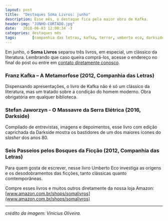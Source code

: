 ```yaml
---
layout: post
title:  "Destaques Soma Livros: junho"
description: Esse mês, o destaque fica pela maior obra de Kafka.
header-img: "JUNHO-CORTADO.jpg"
date:   2018-06-03 12:00:34 -3
categories: destaques mês
tags:       [companhia das letras, kafka, terror, umberto eco, darkside]
---
```





Em junho, o **Soma Livros** separou três livros, em especial, um clássico da literatura.
Lembrando que caso queira comprá-los, acesse o endereço no final do post ou entre em [contato diretamente conosco](mailto:somalivros@gmail.com).


### Franz Kafka – A Metamorfose (2012, Companhia das Letras)

Dispensando apresentações, o livro de Kafka não é só um clássico da literatura, mas um tratado sobre a condição do homem moderno. Obra obrigatória em qualquer biblioteca.

###  Stefan Jaworzyn - O Massavre da Serra Elétrica (2016, Darkside)

Compilado de entrevistas, imagens e depoimentos, esse livro com edição caprichada da Darkside mostra os bastidores de um dos maiores ícones do *slasher* dos anos 80.

### Seis Passeios pelos Bosques da Ficção (2012, Companhia das Letras)

Para quem gosta de escrever, nesse livro Umberto Eco investiga as origens e os desodobramentos das ficções, tanto clássicas quanto comtemporâneas.  


Compre esses livros e muitos outros diretamente da nossa loja Amazon: [www.amazon.com.br/shops/somalivros](www.amazon.com.br/shops/somalivros)

---
*crédito da imagem: Vinicius Oliveira.*

